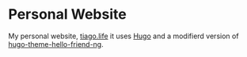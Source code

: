 # Personal Website

My personal website, [tiago.life](https://tiago.life) it uses
[Hugo](https://gohugo.io/) and a modifierd version of
[hugo-theme-hello-friend-ng](https://github.com/rhazdon/hugo-theme-hello-friend-ng).
